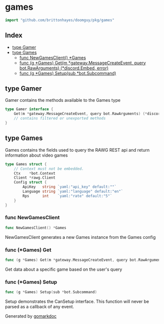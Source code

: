 <!-- Code generated by gomarkdoc. DO NOT EDIT -->

# games

```go
import "github.com/brittonhayes/doomguy/pkg/games"
```

## Index

- [type Gamer](<#type-gamer>)
- [type Games](<#type-games>)
  - [func NewGamesClient() *Games](<#func-newgamesclient>)
  - [func (g *Games) Get(m *gateway.MessageCreateEvent, query bot.RawArguments) (*discord.Embed, error)](<#func-games-get>)
  - [func (g *Games) Setup(sub *bot.Subcommand)](<#func-games-setup>)


## type Gamer

Gamer contains the methods available to the Games type

```go
type Gamer interface {
    Get(m *gateway.MessageCreateEvent, query bot.RawArguments) (*discord.Embed, error)
    // contains filtered or unexported methods
}
```

## type Games

Games contains the fields used to query the RAWG REST api and return information about video games

```go
type Games struct {
    // Context must not be embedded.
    Ctx    *bot.Context
    Client *rawg.Client
    Config struct {
        ApiKey   string `yaml:"api_key" default:""`
        Language string `yaml:"language" default:"en"`
        Rps      int    `yaml:"rate" default:"5"`
    }
}
```

### func NewGamesClient

```go
func NewGamesClient() *Games
```

NewGamesClient generates a new Games instance from the Games config

### func \(\*Games\) Get

```go
func (g *Games) Get(m *gateway.MessageCreateEvent, query bot.RawArguments) (*discord.Embed, error)
```

Get data about a specific game based on the user's query

### func \(\*Games\) Setup

```go
func (g *Games) Setup(sub *bot.Subcommand)
```

Setup demonstrates the CanSetup interface\. This function will never be parsed as a callback of any event\.



Generated by [gomarkdoc](<https://github.com/princjef/gomarkdoc>)
